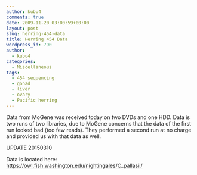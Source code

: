 ```yaml
---
author: kubu4
comments: true
date: 2009-11-20 03:00:59+00:00
layout: post
slug: herring-454-data
title: Herring 454 Data
wordpress_id: 790
author:
  - kubu4
categories:
  - Miscellaneous
tags:
  - 454 sequencing
  - gonad
  - liver
  - ovary
  - Pacific herring
---
```


Data from MoGene was received today on two DVDs and one HDD. Data is two runs of two libraries, due to MoGene concerns that the data of the first run looked bad (too few reads). They performed a second run at no charge and provided us with that data as well.



UPDATE 20150310

Data is located here: https://owl.fish.washington.edu/nightingales/C_pallasii/
